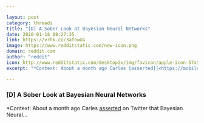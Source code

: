 ```yaml
---

layout: post
category: threads
title: "[D] A Sober Look at Bayesian Neural Networks"
date: 2020-01-18 08:27:35
link: https://vrhk.co/3afowGG
image: https://www.redditstatic.com/new-icon.png
domain: reddit.com
author: "reddit"
icon: http://www.redditstatic.com/desktop2x/img/favicon/apple-icon-57x57.png
excerpt: "*Context: About a month ago Carles [asserted](<https://mobile.twitter.com/carlesgelada/status/1208618401729568768>) on Twitter that Bayesian Neural..."

---
```


### [D] A Sober Look at Bayesian Neural Networks

*Context: About a month ago Carles [asserted](<https://mobile.twitter.com/carlesgelada/status/1208618401729568768>) on Twitter that Bayesian Neural...